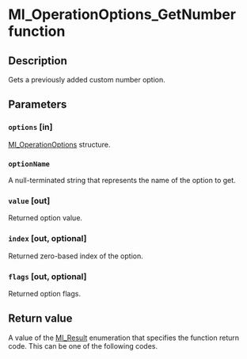 # MI_OperationOptions_GetNumber function

## Description

Gets a previously added custom number option.

## Parameters

### `options` [in]

[MI_OperationOptions](https://learn.microsoft.com/windows/desktop/api/mi/ns-mi-mi_operationoptions) structure.

### `optionName`

A null-terminated string that represents the name of the option to get.

### `value` [out]

Returned option value.

### `index` [out, optional]

Returned zero-based index of the option.

### `flags` [out, optional]

Returned option flags.

## Return value

A value of the [MI_Result](https://learn.microsoft.com/windows/desktop/api/mi/ne-mi-mi_result) enumeration that specifies the function return code. This can be one of the following codes.